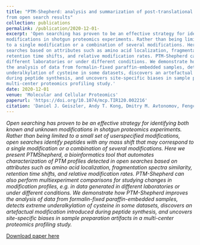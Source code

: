 ```yaml
---
title: "PTM-Shepherd: analysis and summarization of post-translational and chemical modifications
from open search results"
collection: publications
permalink: /publication/2020-12-01-
excerpt: 'Open searching has proven to be an effective strategy for identifying both known and unknown
modifications in shotgun proteomics experiments. Rather than being limited to a small set of userspecified modifications, open searches identify peptides with any mass shift that may correspond
to a single modification or a combination of several modifications. Here we present PTMShepherd, a bioinformatics tool that automates characterization of PTM profiles detected in open
searches based on attributes such as amino acid localization, fragmentation spectra similarity,
retention time shifts, and relative modification rates. PTM-Shepherd can also perform multiexperiment comparisons for studying changes in modification profiles, e.g. in data generated in
different laboratories or under different conditions. We demonstrate how PTM-Shepherd improves
the analysis of data from formalin-fixed paraffin-embedded samples, detects extreme
underalkylation of cysteine in some datasets, discovers an artefactual modification introduced
during peptide synthesis, and uncovers site-specific biases in sample preparation artifacts in a
multi-center proteomics profiling study.'
date: 2020-12-01
venue: 'Molecular and Cellular Proteomics'
paperurl: 'https://doi.org/10.1074/mcp.TIR120.002216'
citation: 'Daniel J. Geiszler, Andy T. Kong, Dmitry M. Avtonomov, Fengchao Yu, Felipe da Veiga Leprevost, Alexey I. Nesvizhskii. (2020). &quot;PTM-Shepherd: analysis and summarization of post-translational and chemical modifications from open search results.&quot; <i>Mol. Cell Proteomics</i>. In press.'
---
```

<i>Open searching has proven to be an effective strategy for identifying both known and unknown
modifications in shotgun proteomics experiments. Rather than being limited to a small set of userspecified modifications, open searches identify peptides with any mass shift that may correspond
to a single modification or a combination of several modifications. Here we present PTMShepherd, a bioinformatics tool that automates characterization of PTM profiles detected in open
searches based on attributes such as amino acid localization, fragmentation spectra similarity,
retention time shifts, and relative modification rates. PTM-Shepherd can also perform multiexperiment comparisons for studying changes in modification profiles, e.g. in data generated in
different laboratories or under different conditions. We demonstrate how PTM-Shepherd improves
the analysis of data from formalin-fixed paraffin-embedded samples, detects extreme
underalkylation of cysteine in some datasets, discovers an artefactual modification introduced
during peptide synthesis, and uncovers site-specific biases in sample preparation artifacts in a
multi-center proteomics profiling study.</i>

[Download paper here](https://www.mcponline.org/content/mcprot/early/2020/12/01/mcp.TIR120.002216.full.pdf)
